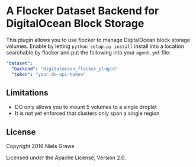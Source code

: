 A Flocker Dataset Backend for DigitalOcean Block Storage
========================================================

This plugin allows you to use flocker to manage DigitalOcean block storage
volumes. Enable by letting `python setup.py install` install into a location
searchable by flocker and put the following into your `agent.yml` file:

```yaml
"dataset":
  "backend": "digitalocean_flocker_plugin"
  "token": "your-do-api-token"
```

Limitations
-----------

* DO only allows you to mount 5 volumes to a single droplet
* It is not yet enforced that clusters only span a single region

License
-------
Copyright 2016 Niels Grewe

Licensed under the Apache License, Version 2.0.